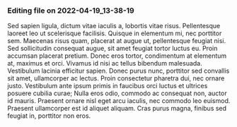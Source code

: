 

### Editing file on 2022-04-19_13-38-19

Sed sapien ligula, dictum vitae iaculis a, lobortis vitae risus. Pellentesque laoreet leo ut scelerisque facilisis. Quisque in elementum mi, nec porttitor sem. Maecenas risus quam, placerat at augue ut, pellentesque feugiat nisi. Sed sollicitudin consequat augue, sit amet feugiat tortor luctus eu. Proin accumsan placerat pretium. Donec eros tortor, condimentum at elementum at, maximus et orci. Vivamus id nisi ac tellus bibendum malesuada. Vestibulum lacinia efficitur sapien. Donec purus nunc, porttitor sed convallis sit amet, ullamcorper ac lectus. Proin consectetur pharetra dui, nec ornare justo. Vestibulum ante ipsum primis in faucibus orci luctus et ultrices posuere cubilia curae; Nulla eros odio, commodo ac consequat non, auctor id mauris. Praesent ornare nisl eget arcu iaculis, nec commodo leo euismod. Praesent ullamcorper est id aliquet aliquam. Cras purus magna, finibus sed feugiat in, porttitor non eros.


